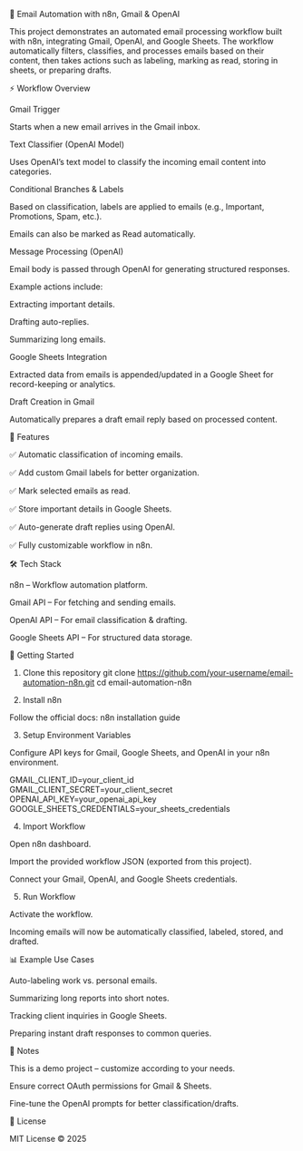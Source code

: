 📧 Email Automation with n8n, Gmail & OpenAI

This project demonstrates an automated email processing workflow built with n8n, integrating Gmail, OpenAI, and Google Sheets.
The workflow automatically filters, classifies, and processes emails based on their content, then takes actions such as labeling, marking as read, storing in sheets, or preparing drafts.

⚡ Workflow Overview

Gmail Trigger

Starts when a new email arrives in the Gmail inbox.

Text Classifier (OpenAI Model)

Uses OpenAI’s text model to classify the incoming email content into categories.

Conditional Branches & Labels

Based on classification, labels are applied to emails (e.g., Important, Promotions, Spam, etc.).

Emails can also be marked as Read automatically.

Message Processing (OpenAI)

Email body is passed through OpenAI for generating structured responses.

Example actions include:

Extracting important details.

Drafting auto-replies.

Summarizing long emails.

Google Sheets Integration

Extracted data from emails is appended/updated in a Google Sheet for record-keeping or analytics.

Draft Creation in Gmail

Automatically prepares a draft email reply based on processed content.

🔑 Features

✅ Automatic classification of incoming emails.

✅ Add custom Gmail labels for better organization.

✅ Mark selected emails as read.

✅ Store important details in Google Sheets.

✅ Auto-generate draft replies using OpenAI.

✅ Fully customizable workflow in n8n.

🛠️ Tech Stack

n8n – Workflow automation platform.

Gmail API – For fetching and sending emails.

OpenAI API – For email classification & drafting.

Google Sheets API – For structured data storage.

🚀 Getting Started
1. Clone this repository
git clone https://github.com/your-username/email-automation-n8n.git
cd email-automation-n8n

2. Install n8n

Follow the official docs: n8n installation guide

3. Setup Environment Variables

Configure API keys for Gmail, Google Sheets, and OpenAI in your n8n environment.

GMAIL_CLIENT_ID=your_client_id
GMAIL_CLIENT_SECRET=your_client_secret
OPENAI_API_KEY=your_openai_api_key
GOOGLE_SHEETS_CREDENTIALS=your_sheets_credentials

4. Import Workflow

Open n8n dashboard.

Import the provided workflow JSON (exported from this project).

Connect your Gmail, OpenAI, and Google Sheets credentials.

5. Run Workflow

Activate the workflow.

Incoming emails will now be automatically classified, labeled, stored, and drafted.

📊 Example Use Cases

Auto-labeling work vs. personal emails.

Summarizing long reports into short notes.

Tracking client inquiries in Google Sheets.

Preparing instant draft responses to common queries.

📌 Notes

This is a demo project – customize according to your needs.

Ensure correct OAuth permissions for Gmail & Sheets.

Fine-tune the OpenAI prompts for better classification/drafts.

📜 License

MIT License © 2025
